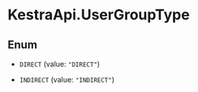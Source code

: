 # KestraApi.UserGroupType

## Enum


* `DIRECT` (value: `"DIRECT"`)

* `INDIRECT` (value: `"INDIRECT"`)


